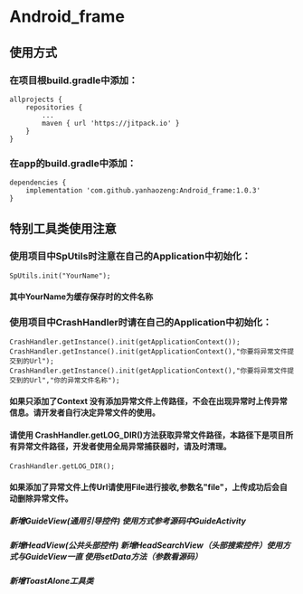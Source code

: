 # Android_frame
## 使用方式
### 在项目根build.gradle中添加：
```
allprojects {
	repositories {
		...
		maven { url 'https://jitpack.io' }
	}
}
```
### 在app的build.gradle中添加：
```
dependencies {
	implementation 'com.github.yanhaozeng:Android_frame:1.0.3'
}
```
## 特别工具类使用注意
### 使用项目中SpUtils时注意在自己的Application中初始化：
```
SpUtils.init("YourName");
```
#### 其中YourName为缓存保存时的文件名称

### 使用项目中CrashHandler时请在自己的Application中初始化：
```
CrashHandler.getInstance().init(getApplicationContext());
CrashHandler.getInstance().init(getApplicationContext(),"你要将异常文件提交到的Url");
CrashHandler.getInstance().init(getApplicationContext(),"你要将异常文件提交到的Url","你的异常文件名称");
```
#### 如果只添加了Context 没有添加异常文件上传路径，不会在出现异常时上传异常信息。请开发者自行决定异常文件的使用。
#### 请使用 CrashHandler.getLOG_DIR()方法获取异常文件路径，本路径下是项目所有异常文件路径，开发者使用全局异常捕获器时，请及时清理。
```
CrashHandler.getLOG_DIR();
```
#### 如果添加了异常文件上传Url请使用File进行接收,参数名"file"，上传成功后会自动删除异常文件。
##### 新增GuideView(通用引导控件) 使用方式参考源码中GuideActivity
##### 新增HeadView(公共头部控件) 新增HeadSearchView（头部搜索控件）使用方式与GuideView一直 使用setData方法（参数看源码）
##### 新增ToastAlone工具类

